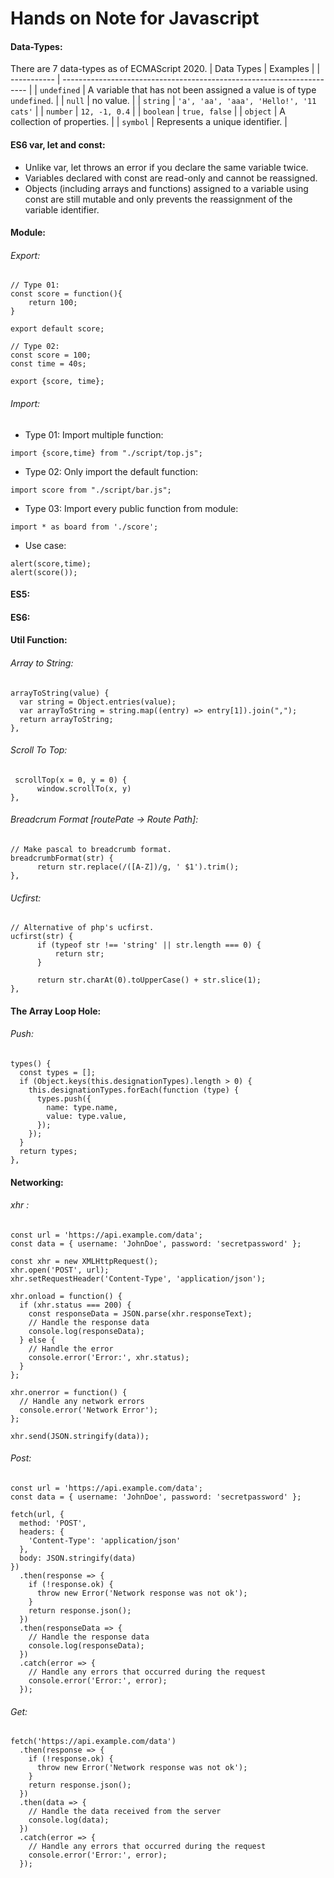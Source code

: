 # Hands on Note for Javascript

#### Data-Types: 
There are 7 data-types as of ECMAScript 2020.
| Data Types  | Examples                                                              |
| ----------- | --------------------------------------------------------------------- |
| `undefined` | A variable that has not been assigned a value is of type `undefined`. |
| `null`      | no value.                                                             |
| `string`    | `'a', 'aa', 'aaa', 'Hello!', '11 cats'`                               |
| `number`    | `12, -1, 0.4`                                                         |
| `boolean`   | `true, false`                                                         |
| `object`    | A collection of properties.                                           |
| `symbol`    | Represents a unique identifier.                                       |

####  ES6 var, let and const:
* Unlike var, let throws an error if you declare the same variable twice.
* Variables declared with const are read-only and cannot be reassigned.
* Objects (including arrays and functions) assigned to a variable using const are still mutable and only prevents the reassignment of the variable identifier.




#### Module:

###### Export:
```
// Type 01:
const score = function(){
    return 100;
}

export default score;

// Type 02:
const score = 100;
const time = 40s;

export {score, time};
```

###### Import:
* Type 01: Import multiple function:
```
import {score,time} from "./script/top.js";
```
* Type 02: Only import the default function:

 ```
import score from "./script/bar.js";
```
* Type 03: Import every public function from module:

```
import * as board from './score';
```

* Use case:
```
alert(score,time);
alert(score());
```


#### ES5:

#### ES6:

#### Util Function:

###### Array to String:
```
arrayToString(value) {
  var string = Object.entries(value);
  var arrayToString = string.map((entry) => entry[1]).join(",");
  return arrayToString;
},
```

###### Scroll To Top:
```
 scrollTop(x = 0, y = 0) {
      window.scrollTo(x, y)
},
```

###### Breadcrum Format [routePate -> Route Path]:
```
// Make pascal to breadcrumb format.
breadcrumbFormat(str) {
      return str.replace(/([A-Z])/g, ' $1').trim();
},
```

###### Ucfirst:
```
// Alternative of php's ucfirst.
ucfirst(str) {
      if (typeof str !== 'string' || str.length === 0) {
          return str;
      }

      return str.charAt(0).toUpperCase() + str.slice(1);
},

```


#### The Array Loop Hole:


###### Push:
```
types() {
  const types = [];
  if (Object.keys(this.designationTypes).length > 0) {
    this.designationTypes.forEach(function (type) {
      types.push({
        name: type.name,
        value: type.value,
      });
    });
  }
  return types;
},
```

#### Networking:

###### xhr :
```
const url = 'https://api.example.com/data';
const data = { username: 'JohnDoe', password: 'secretpassword' };

const xhr = new XMLHttpRequest();
xhr.open('POST', url);
xhr.setRequestHeader('Content-Type', 'application/json');

xhr.onload = function() {
  if (xhr.status === 200) {
    const responseData = JSON.parse(xhr.responseText);
    // Handle the response data
    console.log(responseData);
  } else {
    // Handle the error
    console.error('Error:', xhr.status);
  }
};

xhr.onerror = function() {
  // Handle any network errors
  console.error('Network Error');
};

xhr.send(JSON.stringify(data));

```

###### Post:
```
const url = 'https://api.example.com/data';
const data = { username: 'JohnDoe', password: 'secretpassword' };

fetch(url, {
  method: 'POST',
  headers: {
    'Content-Type': 'application/json'
  },
  body: JSON.stringify(data)
})
  .then(response => {
    if (!response.ok) {
      throw new Error('Network response was not ok');
    }
    return response.json();
  })
  .then(responseData => {
    // Handle the response data
    console.log(responseData);
  })
  .catch(error => {
    // Handle any errors that occurred during the request
    console.error('Error:', error);
  });
```

###### Get:
```
fetch('https://api.example.com/data')
  .then(response => {
    if (!response.ok) {
      throw new Error('Network response was not ok');
    }
    return response.json();
  })
  .then(data => {
    // Handle the data received from the server
    console.log(data);
  })
  .catch(error => {
    // Handle any errors that occurred during the request
    console.error('Error:', error);
  });
```
